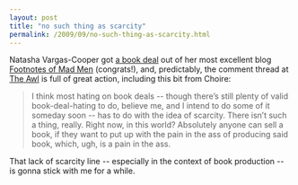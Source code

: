 ```yaml
---
layout: post
title: "no such thing as scarcity"
permalink: /2009/09/no-such-thing-as-scarcity.html
---
```


Natasha Vargas-Cooper got [a book deal](http://madmenfootnotes.com/post/188023981/always-be-smoking-mad-men-footnotes-the-book) out of her most excellent blog [Footnotes of Mad Men](http://madmenfootnotes.com/) (congrats!), and, predictably, the comment thread at [The Awl](http://www.theawl.com/2009/09/natasha-vargas-cooper-sells-mad-men-book) is full of great action, including this bit from Choire:

> I think most hating on book deals -- though there’s still plenty of valid book-deal-hating to do, believe me, and I intend to do some of it someday soon -- has to do with the idea of scarcity. There isn’t such a thing, really. Right now, in this world? Absolutely anyone can sell a book, if they want to put up with the pain in the ass of producing said book, which, ugh, is a pain in the ass.

That lack of scarcity line -- especially in the context of book production -- is gonna stick with me for a while.
